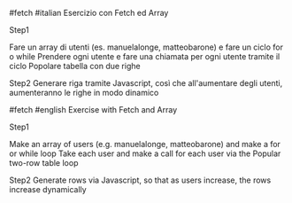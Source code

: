 #fetch #italian
Esercizio con Fetch ed Array

Step1

Fare un array di utenti (es. manuelalonge, matteobarone) e fare un ciclo for o while
Prendere ogni utente e fare una chiamata per ogni utente tramite il ciclo
Popolare tabella con due righe

Step2
Generare riga tramite Javascript, così che all'aumentare degli utenti,
aumenteranno le righe in modo dinamico

#fetch #english
Exercise with Fetch and Array

Step1

Make an array of users (e.g. manuelalonge, matteobarone) and make a for or while loop Take each user and make a call for each user via the Popular two-row table loop

Step2 Generate rows via Javascript, so that as users increase, the rows increase dynamically
